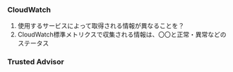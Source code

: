 ### CloudWatch
1. 使用するサービスによって取得される情報が異なることを？
2. CloudWatch標準メトリクスで収集される情報は、〇〇と正常・異常などのステータス
### Trusted Advisor
